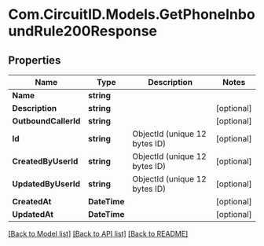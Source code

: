 
# Com.CircuitID.Models.GetPhoneInboundRule200Response

## Properties

Name | Type | Description | Notes
------------ | ------------- | ------------- | -------------
**Name** | **string** |  | 
**Description** | **string** |  | [optional] 
**OutboundCallerId** | **string** |  | [optional] 
**Id** | **string** | ObjectId (unique 12 bytes ID) | [optional] 
**CreatedByUserId** | **string** | ObjectId (unique 12 bytes ID) | [optional] 
**UpdatedByUserId** | **string** | ObjectId (unique 12 bytes ID) | [optional] 
**CreatedAt** | **DateTime** |  | [optional] 
**UpdatedAt** | **DateTime** |  | [optional] 

[[Back to Model list]](../README.md#documentation-for-models)
[[Back to API list]](../README.md#documentation-for-api-endpoints)
[[Back to README]](../README.md)

